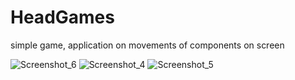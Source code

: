 # HeadGames
 simple game, application on movements of components on screen

![Screenshot_6](https://user-images.githubusercontent.com/50926585/85619874-eed76380-b630-11ea-9cb0-4bd8b14db8f0.png)
![Screenshot_4](https://user-images.githubusercontent.com/50926585/85619852-e7b05580-b630-11ea-90f5-694f73cfd577.png)
![Screenshot_5](https://user-images.githubusercontent.com/50926585/85619882-f1d25400-b630-11ea-87fa-d83d4b007085.png)
